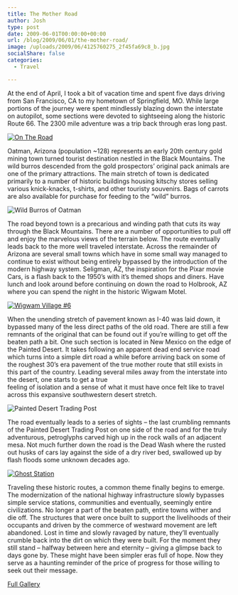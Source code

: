 ```yaml
---
title: The Mother Road
author: Josh
type: post
date: 2009-06-01T00:00:00+00:00
url: /blog/2009/06/01/the-mother-road/
image: /uploads/2009/06/4125760275_2f45fa69c8_b.jpg
socialShare: false
categories:
  - Travel

---
```


At the end of April, I took a bit of vacation time and spent five days driving from San Francisco, CA to my hometown of Springfield, MO. While large portions of the journey were spent mindlessly blazing down the interstate on autopilot, some sections were devoted to sightseeing along the historic Route 66. The 2300 mile adventure was a trip back through eras long past.

[![On The Road](http://farm3.static.flickr.com/2732/4125760275_2f45fa69c8.jpg)][1]

Oatman, Arizona (population ~128) represents an early 20th century gold mining town turned tourist destination nestled in the Black Mountains. The wild burros descended from the gold prospectors’ original pack animals are one of the primary attractions. The main stretch of town is dedicated primarily to a number of historic buildings housing kitschy stores selling various knick-knacks, t-shirts, and other touristy souvenirs. Bags of carrots are also available for purchase for feeding to the “wild” burros.

![Wild Burros of Oatman](http://farm3.static.flickr.com/2734/4126614078_446a44afe4.jpg)

The road beyond town is a precarious and winding path that cuts its way through the Black Mountains. There are a number of opportunities to pull off and enjoy the marvelous views of the terrain below. The route eventually leads back to the more well traveled interstate. Across the remainder of Arizona are several small towns which have in some small way managed to continue to exist without being entirely bypassed by the introduction of the modern highway system. Seligman, AZ, the inspiration for the Pixar movie Cars, is a flash back to the 1950’s with it’s themed shops and diners. Have lunch and look around before continuing on down the road to Holbrook, AZ where you can spend the night in the historic Wigwam Motel.

[![Wigwam Village #6](http://farm3.static.flickr.com/2764/4126726082_fb9d63dcdd.jpg)][2]

When the unending stretch of pavement known as I-40 was laid down, it bypassed many of the less direct paths of the old road. There are still a few remnants of the original that can be found out if you’re willing to get off the beaten path a bit. One such section is located in New Mexico on the edge of the Painted Desert. It takes following an apparent dead end service road which turns into a simple dirt road a while before arriving back on some of the roughest 30’s era pavement of the true mother route that still exists in this part of the country. Leading several miles away from the interstate into the desert, one starts to get a true  
feeling of isolation and a sense of what it must have once felt like to travel across this expansive southwestern desert stretch.

![Painted Desert Trading Post](http://farm3.static.flickr.com/2751/4126756212_8a2593efdc.jpg)

The road eventually leads to a series of sights &#8211; the last crumbling remnants of the Painted Desert Trading Post on one side of the road and for the truly adventurous, petroglyphs carved high up in the rock walls of an adjacent mesa. Not much further down the road is the Dead Wash where the rusted out husks of cars lay against the side of a dry river bed, swallowed up by flash floods some unknown decades ago.

[![Ghost Station](http://farm3.static.flickr.com/2712/4126875950_99d595c4bf.jpg)][3]

Traveling these historic routes, a common theme finally begins to emerge. The modernization of the national highway infrastructure slowly bypasses simple service stations, communities and eventually, seemingly entire civilizations. No longer a part of the beaten path, entire towns wither and die off. The structures that were once built to support the livelihoods of their occupants and driven by the commerce of westward movement are left abandoned. Lost in time and slowly ravaged by nature, they’ll eventually crumble back into the dirt on which they were built. For the moment they still stand &#8211; halfway between here and eternity &#8211; giving a glimpse back to days gone by. These might have been simpler eras full of hope. Now they serve as a haunting reminder of the price of progress for those willing to seek out their message.

[Full Gallery][4]

 [1]: http://www.flickr.com/photos/quantumfish/4125760275/in/set-72157622732698989/
 [2]: http://www.flickr.com/photos/quantumfish/4126726082/in/set-72157622732698989/
 [3]: http://www.flickr.com/photos/quantumfish/4126875950/in/set-72157622732698989/
 [4]: http://www.flickr.com/photos/quantumfish/sets/72157622732698989/